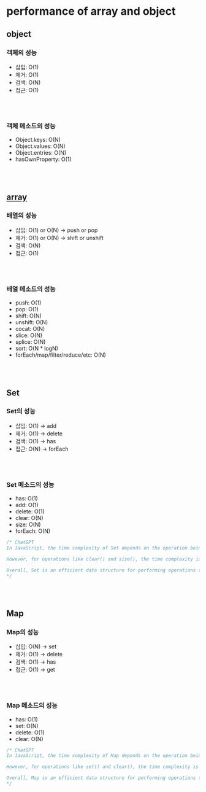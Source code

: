 # performance of array and object

## object
### 객체의 성능
- 삽입: O(1)
- 제거: O(1)
- 검색: O(N)
- 접근: O(1)

<br><br>

### 객체 메소드의 성능
- Object.keys: O(N)
- Object.values: O(N)
- Object.entries: O(N)
- hasOwnProperty: O(1)

<br><br>

## [array](https://github.com/swywssaid/TIL/blob/main/data-structure/array.md)
### 배열의 성능
- 삽입: O(1) or O(N) $\rightarrow$ push or pop
- 제거: O(1) or O(N) $\rightarrow$ shift or unshift
- 검색: O(N)
- 접근: O(1)

<br><br>

### 배열 메소드의 성능
- push: O(1)
- pop: O(1)
- shift: O(N)
- unshift: O(N)
- cocat: O(N)
- slice: O(N)
- splice: O(N)
- sort: O(N * logN)
- forEach/map/filter/reduce/etc: O(N)

<br><br>

## Set
### Set의 성능
- 삽입: O(1) $\rightarrow$ add
- 제거: O(1) $\rightarrow$ delete
- 검색: O(1) $\rightarrow$ has
- 접근: O(N) $\rightarrow$ forEach

<br><br>

### Set 메소드의 성능
- has: O(1)
- add: O(1)
- delete: O(1)
- clear: O(N)
- size: O(N)
- forEach: O(N)


```javascript
/* ChatGPT
In JavaScript, the time complexity of Set depends on the operation being performed. For operations like add(), has(), and delete(), the time complexity is O(1), which means it can be done in constant time. This means that the time taken by these operations does not depend on the size of the Set object.

However, for operations like clear() and size(), the time complexity is O(n), where n is the number of elements in the Set object. This means that the time taken by these operations increases linearly with the size of the Set object.

Overall, Set is an efficient data structure for performing operations that require fast access to elements, but it may not be the best choice for operations that require frequent insertion or deletion of elements.
*/
```
<br><br>

## Map
### Map의 성능
- 삽입: O(N) $\rightarrow$ set
- 제거: O(1) $\rightarrow$ delete
- 검색: O(1) $\rightarrow$ has
- 접근: O(1) $\rightarrow$ get

<br><br>

### Map 메소드의 성능
- has: O(1)
- set: O(N)
- delete: O(1)
- clear: O(N)

```javascript
/* ChatGPT
In JavaScript, the time complexity of Map depends on the operation being performed. For operations like get(), has(), and delete(), the time complexity is O(1), which means it can be done in constant time. This means that the time taken by these operations does not depend on the size of the Map object.

However, for operations like set() and clear(), the time complexity is O(n), where n is the number of elements in the Map object. This means that the time taken by these operations increases linearly with the size of the Map object.

Overall, Map is an efficient data structure for performing operations that require fast access to elements, but it may not be the best choice for operations that require frequent insertion or deletion of elements.
*/
```